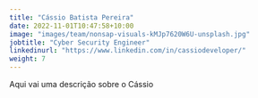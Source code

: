 ```yaml
---
title: "Cássio Batista Pereira"
date: 2022-11-01T10:47:58+10:00
image: "images/team/nonsap-visuals-kMJp7620W6U-unsplash.jpg"
jobtitle: "Cyber Security Engineer"
linkedinurl: "https://www.linkedin.com/in/cassiodeveloper/"
weight: 7
---
```


Aqui vai uma descrição sobre o Cássio